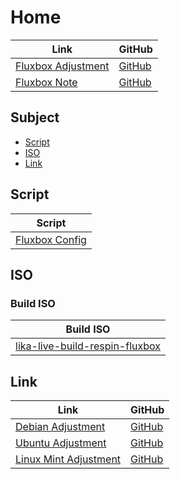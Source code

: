 

# Home

| Link | GitHub |
| ---- | ------ |
| [Fluxbox Adjustment](https://samwhelp.github.io/fluxbox-adjustment/) | [GitHub](https://github.com/samwhelp/fluxbox-adjustment) |
| [Fluxbox Note](https://samwhelp.github.io/note-about-fluxbox/) | [GitHub](https://github.com/samwhelp/note-about-fluxbox) |




## Subject

* [Script](#script)
* [ISO](#iso)
* [Link](#link)




## Script

| Script |
| ------ |
| [Fluxbox Config](https://github.com/samwhelp/fluxbox-adjustment/tree/main/prototype/main/fluxbox-config) |




## ISO

### Build ISO

| Build ISO |
| --------- |
| [lika-live-build-respin-fluxbox](https://github.com/samwhelp/lika-live-build-respin-fluxbox) |




## Link

| Link | GitHub |
| ---- | ------ |
| [Debian Adjustment](https://samwhelp.github.io/debian-adjustment/) | [GitHub](https://github.com/samwhelp/debian-adjustment) |
| [Ubuntu Adjustment](https://samwhelp.github.io/ubuntu-adjustment/) | [GitHub](https://github.com/samwhelp/ubuntu-adjustment) |
| [Linux Mint Adjustment](https://samwhelp.github.io/linuxmint-adjustment/) | [GitHub](https://github.com/samwhelp/linuxmint-adjustment) |
